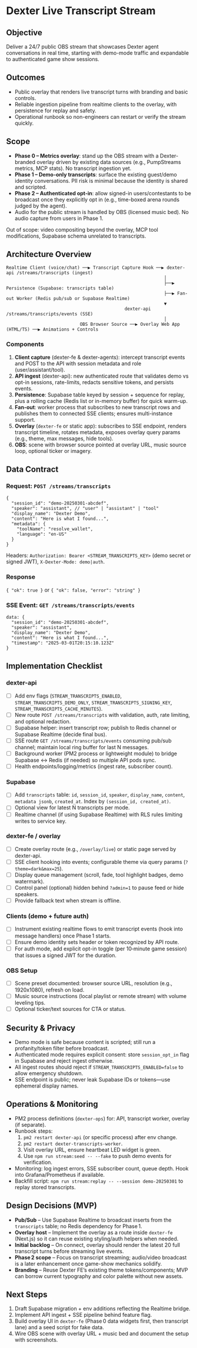# Dexter Live Transcript Stream

## Objective
Deliver a 24/7 public OBS stream that showcases Dexter agent conversations in real time, starting with demo-mode traffic and expandable to authenticated game show sessions.

## Outcomes
- Public overlay that renders live transcript turns with branding and basic controls.
- Reliable ingestion pipeline from realtime clients to the overlay, with persistence for replay and safety.
- Operational runbook so non-engineers can restart or verify the stream quickly.

## Scope
- **Phase 0 – Metrics overlay**: stand up the OBS stream with a Dexter-branded overlay driven by existing data sources (e.g., PumpStreams metrics, MCP stats). No transcript ingestion yet.
- **Phase 1 – Demo-only transcripts**: surface the existing guest/demo identity conversations. PII risk is minimal because the identity is shared and scripted.
- **Phase 2 – Authenticated opt-in**: allow signed-in users/contestants to be broadcast once they explicitly opt in (e.g., time-boxed arena rounds judged by the agent).
- Audio for the public stream is handled by OBS (licensed music bed). No audio capture from users in Phase 1.

Out of scope: video compositing beyond the overlay, MCP tool modifications, Supabase schema unrelated to transcripts.

## Architecture Overview

```
Realtime Client (voice/chat) ──▶ Transcript Capture Hook ──▶ dexter-api /streams/transcripts (ingest)
                                                            │
                                                            ├──▶ Persistence (Supabase: transcripts table)
                                                            ├──▶ Fan-out Worker (Redis pub/sub or Supabase Realtime)
                                                            ▼
                                             dexter-api /streams/transcripts/events (SSE)
                                                            │
                            OBS Browser Source ──▶ Overlay Web App (HTML/TS) ──▶ Animations + Controls
```

### Components
1. **Client capture** (dexter-fe & dexter-agents): intercept transcript events and POST to the API with session metadata and role (user/assistant/tool).
2. **API ingest** (dexter-api): new authenticated route that validates demo vs opt-in sessions, rate-limits, redacts sensitive tokens, and persists events.
3. **Persistence**: Supabase table keyed by session + sequence for replay, plus a rolling cache (Redis list or in-memory buffer) for quick warm-up.
4. **Fan-out**: worker process that subscribes to new transcript rows and publishes them to connected SSE clients; ensures multi-instance support.
5. **Overlay** (`dexter-fe` or static app): subscribes to SSE endpoint, renders transcript timeline, rotates metadata, exposes overlay query params (e.g., theme, max messages, hide tools).
6. **OBS**: scene with browser source pointed at overlay URL, music source loop, optional ticker or imagery.

## Data Contract

### Request: `POST /streams/transcripts`
```jsonc
{
  "session_id": "demo-20250301-abcdef",
  "speaker": "assistant", // "user" | "assistant" | "tool"
  "display_name": "Dexter Demo",
  "content": "Here is what I found...",
  "metadata": {
    "toolName": "resolve_wallet",
    "language": "en-US"
  }
}
```
Headers: `Authorization: Bearer <STREAM_TRANSCRIPTS_KEY>` (demo secret or signed JWT), `X-Dexter-Mode: demo|auth`.

### Response
`{ "ok": true }` or `{ "ok": false, "error": "string" }`

### SSE Event: `GET /streams/transcripts/events`
```
data: {
  "session_id": "demo-20250301-abcdef",
  "speaker": "assistant",
  "display_name": "Dexter Demo",
  "content": "Here is what I found...",
  "timestamp": "2025-03-01T20:15:10.123Z"
}
```

## Implementation Checklist

### dexter-api
- [ ] Add env flags (`STREAM_TRANSCRIPTS_ENABLED`, `STREAM_TRANSCRIPTS_DEMO_ONLY`, `STREAM_TRANSCRIPTS_SIGNING_KEY`, `STREAM_TRANSCRIPTS_CACHE_MINUTES`).
- [ ] New route `POST /streams/transcripts` with validation, auth, rate limiting, and optional redaction.
- [ ] Supabase helper: insert transcript row; publish to Redis channel or Supabase Realtime (decide final bus).
- [ ] SSE route `GET /streams/transcripts/events` consuming pub/sub channel; maintain local ring buffer for last N messages.
- [ ] Background worker (PM2 process or lightweight module) to bridge Supabase <-> Redis (if needed) so multiple API pods sync.
- [ ] Health endpoints/logging/metrics (ingest rate, subscriber count).

### Supabase
- [ ] Add `transcripts` table: `id`, `session_id`, `speaker`, `display_name`, `content`, `metadata jsonb`, `created_at`. Index by `(session_id, created_at)`.
- [ ] Optional view for latest N transcripts per mode.
- [ ] Realtime channel (if using Supabase Realtime) with RLS rules limiting writes to service key.

### dexter-fe / overlay
- [ ] Create overlay route (e.g., `/overlay/live`) or static page served by dexter-api.
- [ ] SSE client hooking into events; configurable theme via query params (`?theme=dark&max=25`).
- [ ] Display queue management (scroll, fade, tool highlight badges, demo watermark).
- [ ] Control panel (optional) hidden behind `?admin=1` to pause feed or hide speakers.
- [ ] Provide fallback text when stream is offline.

### Clients (demo + future auth)
- [ ] Instrument existing realtime flows to emit transcript events (hook into message handlers) once Phase 1 starts.
- [ ] Ensure demo identity sets header or token recognized by API route.
- [ ] For auth mode, add explicit opt-in toggle (per 10‑minute game session) that issues a signed JWT for the duration.

### OBS Setup
- [ ] Scene preset documented: browser source URL, resolution (e.g., 1920x1080), refresh on load.
- [ ] Music source instructions (local playlist or remote stream) with volume leveling tips.
- [ ] Optional ticker/text sources for CTA or status.

## Security & Privacy
- Demo mode is safe because content is scripted; still run a profanity/token filter before broadcast.
- Authenticated mode requires explicit consent: store `session_opt_in` flag in Supabase and reject ingest otherwise.
- All ingest routes should reject if `STREAM_TRANSCRIPTS_ENABLED=false` to allow emergency shutdown.
- SSE endpoint is public; never leak Supabase IDs or tokens—use ephemeral display names.

## Operations & Monitoring
- PM2 process definitions (`dexter-ops`) for: API, transcript worker, overlay (if separate).
- Runbook steps:
  1. `pm2 restart dexter-api` (or specific process) after env change.
  2. `pm2 restart dexter-transcripts-worker`.
  3. Visit overlay URL, ensure heartbeat LED widget is green.
  4. Use `npm run stream:seed -- --fake` to push demo events for verification.
- Monitoring: log ingest errors, SSE subscriber count, queue depth. Hook into Grafana/Prometheus if available.
- Backfill script: `npm run stream:replay -- --session demo-20250301` to replay stored transcripts.

## Design Decisions (MVP)
- **Pub/Sub** – Use Supabase Realtime to broadcast inserts from the `transcripts` table; no Redis dependency for Phase 1.
- **Overlay host** – Implement the overlay as a route inside `dexter-fe` (Next.js) so it can reuse existing styling/auth helpers when needed.
- **Initial backlog** – On connect, overlay should render the latest 20 full transcript turns before streaming live events.
- **Phase 2 scope** – Focus on transcript streaming; audio/video broadcast is a later enhancement once game-show mechanics solidify.
- **Branding** – Reuse Dexter FE’s existing theme tokens/components; MVP can borrow current typography and color palette without new assets.

## Next Steps
1. Draft Supabase migration + env additions reflecting the Realtime bridge.
2. Implement API ingest + SSE pipeline behind feature flag.
3. Build overlay UI in `dexter-fe` (Phase 0 data widgets first, then transcript lane) and a seed script for fake data.
4. Wire OBS scene with overlay URL + music bed and document the setup with screenshots.
